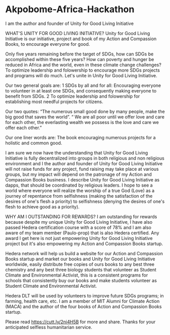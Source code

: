 # Akpobome-Africa-Hackathon
I am the author and founder of Unity for Good Living Initiative

WHAT'S UNITY FOR  GOOD LIVING INITIATIVE?
Unity for Good Living Initiative is our initiative, project and book of my Action and Compassion Books, to encourage everyone for good.

Only five years remaining before the target of SDGs, how can SDGs be accomplished within these five years? How can poverty and hunger be reduced in Africa and the world, even in these climate change challenges? To optimize leadership and folowership to encourage more SDGs projects and programs will do much. Let's unite in Unity for Good Living Initiative.

​Our two general goals are:
1 SDGs by all and for all: Encouraging everyone to volunteer in at least one SDGs, and consequently making everyone to benefit from SDGs.
2 To optimize leadership and folowership for establishing most needful projects for citizens.

Our ​two quotes:
“The numerous small good done by many people, make the big good that saves the world”.
“ We are all poor until we offer love and care for each other, the everlasting wealth we possess is the love and care we offer each other.” ​

Our one ​liner words are:
The book encouraging numerous projects for a holistic and common good.

I am sure we now have the understanding that Unity for Good Living Initiative is fully decentralized into groups in both religious and non religious environment and I the author and founder of Unity for Good Living Initiative will not raise funds for any project, fund raising may take place at various groups, but my impact will depend on the patronage of my Action and Compassion Books business. I describe Unity for Good Living Initiative as dapps, that should be coordinated by religious leaders. I hope to see a world where everyone will realize the worship of a true God (Love) as a journey of repentance from selfishness (making the satisfaction of the desires of one's flesh a priority) to selfishness (denying the desires of one's flesh to achieve good as a priority).

WHY AM I OUTSTANDING FOR REWARDS?
I am outstanding for rewards because despite my unique Unity for Good Living Initiative, I have also passed Hedera certification course with a score of 78% and I am also aware of my team member (Paulo-prop) that is also Hedera certified.
Any award I get here is not just empowering Unity for Good Living Initiative project ​but it's also empowering my Action and Compassion Books startup.​

Hedera network will help us build a website for our Action and Compassion Books startup and market our books and Unity for Good Living Initiative worldwide, easily distribute free copies of ours books to any best three chemistry and any best three biology students that volunteer as Student Climate and Environmental Activist, this is a consistent programs for schools that consistently buy our books and make students volunteer as Student Climate and Environmental Activist.

Hedera DLT will be used by volunteers to improve future SDGs programs; in farming, health care, etc.
I am a member of MIT Alumni for Climate Action (MACA) and the author of the four books of Action and Compassion Books startup.

Please read https://cutt.ly/2ni4H5B for more and share.
Thanks for your anticipated selfless humanitarian service.
